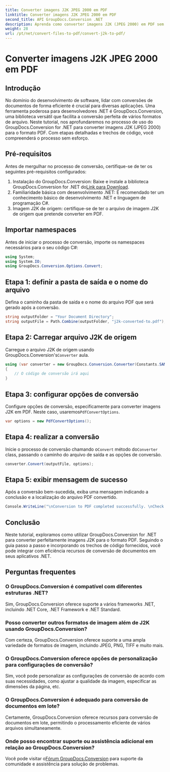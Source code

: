 ```yaml
---
title: Converter imagens J2K JPEG 2000 em PDF
linktitle: Converter imagens J2K JPEG 2000 em PDF
second_title: API GroupDocs.Conversion .NET
description: Aprenda como converter imagens J2K (JPEG 2000) em PDF sem esforço usando GroupDocs.Conversion for .NET. Tutorial passo a passo incluído.
weight: 28
url: /pt/net/convert-files-to-pdf/convert-j2k-to-pdf/
---
```


# Converter imagens J2K JPEG 2000 em PDF

## Introdução
No domínio do desenvolvimento de software, lidar com conversões de documentos de forma eficiente é crucial para diversas aplicações. Uma ferramenta poderosa para desenvolvedores .NET é GroupDocs.Conversion, uma biblioteca versátil que facilita a conversão perfeita de vários formatos de arquivo. Neste tutorial, nos aprofundaremos no processo de uso do GroupDocs.Conversion for .NET para converter imagens J2K (JPEG 2000) para o formato PDF. Com etapas detalhadas e trechos de código, você compreenderá o processo sem esforço.
## Pré-requisitos
Antes de mergulhar no processo de conversão, certifique-se de ter os seguintes pré-requisitos configurados:
1.  Instalação do GroupDocs.Conversion: Baixe e instale a biblioteca GroupDocs.Conversion for .NET do[Link para Download](https://releases.groupdocs.com/conversion/net/).
2. Familiaridade básica com desenvolvimento .NET: É recomendado ter um conhecimento básico de desenvolvimento .NET e linguagem de programação C#.
3. Imagem J2K de origem: certifique-se de ter o arquivo de imagem J2K de origem que pretende converter em PDF.

## Importar namespaces
Antes de iniciar o processo de conversão, importe os namespaces necessários para o seu código C#:
```csharp
using System;
using System.IO;
using GroupDocs.Conversion.Options.Convert;
```

## Etapa 1: definir a pasta de saída e o nome do arquivo
Defina o caminho da pasta de saída e o nome do arquivo PDF que será gerado após a conversão.
```csharp
string outputFolder = "Your Document Directory";
string outputFile = Path.Combine(outputFolder, "j2k-converted-to.pdf");
```
## Etapa 2: Carregar arquivo J2K de origem
 Carregue o arquivo J2K de origem usando GroupDocs.Conversion's`Converter` aula.
```csharp
using (var converter = new GroupDocs.Conversion.Converter(Constants.SAMPLE_J2K))
{
    // O código de conversão irá aqui
}
```
## Etapa 3: configurar opções de conversão
 Configure opções de conversão, especificamente para converter imagens J2K em PDF. Neste caso, usaremos`PdfConvertOptions`.
```csharp
var options = new PdfConvertOptions();
```
## Etapa 4: realizar a conversão
 Inicie o processo de conversão chamando o`Convert` método do`Converter` class, passando o caminho do arquivo de saída e as opções de conversão.
```csharp
converter.Convert(outputFile, options);
```
## Etapa 5: exibir mensagem de sucesso
Após a conversão bem-sucedida, exiba uma mensagem indicando a conclusão e a localização do arquivo PDF convertido.
```csharp
Console.WriteLine("\nConversion to PDF completed successfully. \nCheck output in {0}", outputFolder);
```

## Conclusão
Neste tutorial, exploramos como utilizar GroupDocs.Conversion for .NET para converter perfeitamente imagens J2K para o formato PDF. Seguindo o guia passo a passo e incorporando os trechos de código fornecidos, você pode integrar com eficiência recursos de conversão de documentos em seus aplicativos .NET.
## Perguntas frequentes
### O GroupDocs.Conversion é compatível com diferentes estruturas .NET?
Sim, GroupDocs.Conversion oferece suporte a vários frameworks .NET, incluindo .NET Core, .NET Framework e .NET Standard.
### Posso converter outros formatos de imagem além de J2K usando GroupDocs.Conversion?
Com certeza, GroupDocs.Conversion oferece suporte a uma ampla variedade de formatos de imagem, incluindo JPEG, PNG, TIFF e muito mais.
### O GroupDocs.Conversion oferece opções de personalização para configurações de conversão?
Sim, você pode personalizar as configurações de conversão de acordo com suas necessidades, como ajustar a qualidade da imagem, especificar as dimensões da página, etc.
### O GroupDocs.Conversion é adequado para conversão de documentos em lote?
Certamente, GroupDocs.Conversion oferece recursos para conversão de documentos em lote, permitindo o processamento eficiente de vários arquivos simultaneamente.
### Onde posso encontrar suporte ou assistência adicional em relação ao GroupDocs.Conversion?
 Você pode visitar o[Fórum GroupDocs.Conversion](https://forum.groupdocs.com/c/conversion/11) para suporte da comunidade e assistência para solução de problemas.